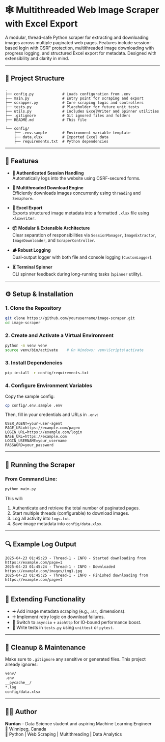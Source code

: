 # 🕸️ Multithreaded Web Image Scraper with Excel Export

A modular, thread-safe Python scraper for extracting and downloading images across multiple paginated web pages. Features include session-based login with CSRF protection, multithreaded image downloading with progress logging, and structured Excel export for metadata. Designed with extensibility and clarity in mind.

---

## 📂 Project Structure

```
.
├── config.py             # Loads configuration from .env
├── main.py               # Entry point for scraping and export
├── scrapper.py           # Core scraping logic and controllers
├── tests.py              # Placeholder for future unit tests
├── utils.py              # Includes ExcelWriter and Spinner utilities
├── .gitignore            # Git ignored files and folders
├── README.md             # This file

└── config/
    ├── .env.sample       # Environment variable template
    ├── data.xlsx         # Exported Excel data
    ├── requirements.txt  # Python dependencies
```

---

## 🚀 Features

- **🔐 Authenticated Session Handling**  
  Automatically logs into the website using CSRF-secured forms.

- **🧵 Multithreaded Download Engine**  
  Efficiently downloads images concurrently using `threading` and `Semaphore`.

- **📄 Excel Export**  
  Exports structured image metadata into a formatted `.xlsx` file using `xlsxwriter`.

- **📦 Modular & Extensible Architecture**  
  Clear separation of responsibilities via `SessionManager`, `ImageExtractor`, `ImageDownloader`, and `ScraperController`.

- **🪵 Robust Logging**  
  Dual-output logger with both file and console logging (`CustomLogger`).

- **⏳ Terminal Spinner**  
  CLI spinner feedback during long-running tasks (`Spinner` utility).

---

## ⚙️ Setup & Installation

### 1. Clone the Repository

```bash
git clone https://github.com/yourusername/image-scraper.git
cd image-scraper
```

### 2. Create and Activate a Virtual Environment

```bash
python -m venv venv
source venv/bin/activate    # On Windows: venv\Scripts\activate
```

### 3. Install Dependencies

```bash
pip install -r config/requirements.txt
```

### 4. Configure Environment Variables

Copy the sample config:

```bash
cp config/.env.sample .env
```

Then, fill in your credentials and URLs in `.env`:

```env
USER_AGENT=your-user-agent
PAGE_URL=https://example.com/page=
LOGIN_URL=https://example.com/login
BASE_URL=https://example.com
LOGIN_USERNAME=your_username
PASSWORD=your_password
```

---

## 🧪 Running the Scraper

### From Command Line:

```bash
python main.py
```

This will:

1. Authenticate and retrieve the total number of paginated pages.
2. Start multiple threads (configurable) to download images.
3. Log all activity into `logs.txt`.
4. Save image metadata into `config/data.xlsx`.

---

## 🔍 Example Log Output

```
2025-04-23 01:45:23 - Thread-1 - INFO - Started downloading from https://example.com/page=1
2025-04-23 01:45:24 - Thread-1 - INFO - Downloaded https://example.com/images/img1.jpg
2025-04-23 01:45:25 - Thread-1 - INFO - Finished downloading from https://example.com/page=1
```

---

## 🧰 Extending Functionality

- ➕ Add image metadata scraping (e.g., `alt`, dimensions).
- ➕ Implement retry logic on download failures.
- 🔄 Switch to `asyncio` + `aiohttp` for IO-bound performance boost.
- 🧪 Write tests in `tests.py` using `unittest` or `pytest`.

---

## 🧹 Cleanup & Maintenance

Make sure to `.gitignore` any sensitive or generated files. This project already ignores:

```bash
venv/
.env
__pycache__/
*.log
config/data.xlsx
```

---

## 👨‍💻 Author

**Nurdan** – Data Science student and aspiring Machine Learning Engineer  
📍 Winnipeg, Canada  
🧠 Python | Web Scraping | Multithreading | Data Analytics  

